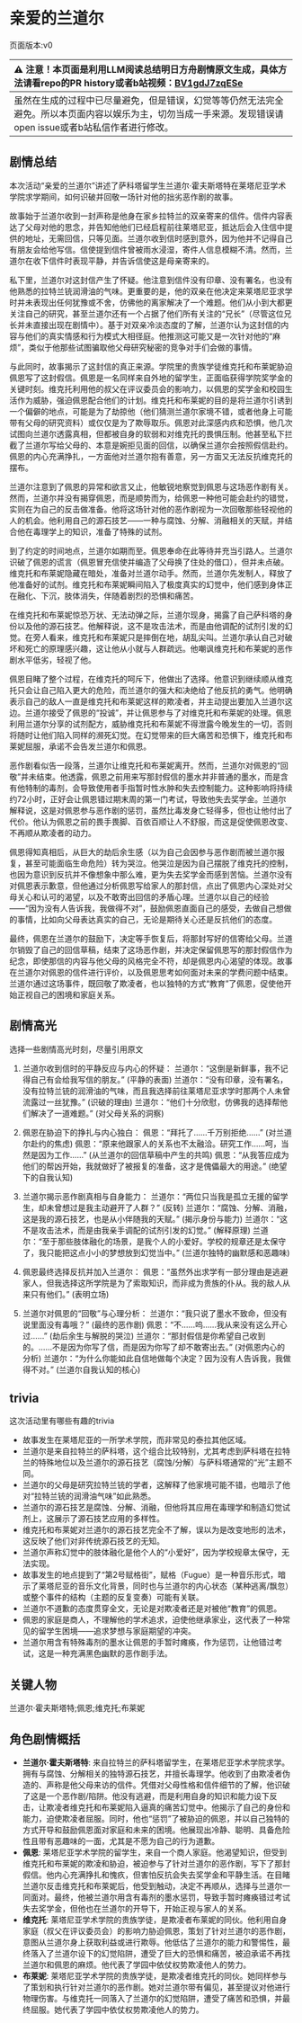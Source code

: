 # 亲爱的兰道尔
页面版本:v0
 

| :warning: 注意！本页面是利用LLM阅读总结明日方舟剧情原文生成，具体方法请看repo的PR history或者b站视频：[BV1gdJ7zqESe](https://www.bilibili.com/video/BV1gdJ7zqESe/)         |
|:----------------------------|
| 虽然在生成的过程中已尽量避免，但是错误，幻觉等等仍然无法完全避免。所以本页面内容以娱乐为主，切勿当成一手来源。发现错误请open issue或者b站私信作者进行修改。|



## 剧情总结
本次活动“亲爱的兰道尔”讲述了萨科塔留学生兰道尔·霍夫斯塔特在莱塔尼亚学术学院求学期间，如何识破并回敬一场针对他的拙劣恶作剧的故事。

故事始于兰道尔收到一封声称是他身在家乡拉特兰的双亲寄来的信件。信件内容表达了父母对他的思念，并告知他他们已经启程前往莱塔尼亚，抵达后会入住信中提供的地址，无需回信，只等见面。兰道尔收到信时感到意外，因为他并不记得自己有朋友会给他写信。信使提到信件曾被雨水浸湿，寄件人信息模糊不清。然而，兰道尔在收下信件时表现平静，并告诉信使这是母亲寄来的。

私下里，兰道尔对这封信产生了怀疑。他注意到信件没有印章、没有署名，也没有他熟悉的拉特兰铳润滑油的气味。更重要的是，他的双亲在他决定来莱塔尼亚求学时并未表现出任何犹豫或不舍，仿佛他的离家解决了一个难题。他们从小到大都更关注自己的研究，甚至兰道尔还有一个占据了他们所有关注的“兄长”（尽管这位兄长并未直接出现在剧情中）。基于对双亲冷淡态度的了解，兰道尔认为这封信的内容与他们的真实情感和行为模式大相径庭。他推测这可能又是一次针对他的“麻烦”，类似于他那些试图骗取他父母研究秘密的竞争对手们会做的事情。

与此同时，故事揭示了这封信的真正来源。学院里的贵族学徒维克托和布莱妮胁迫佩恩写了这封假信。佩恩是一名同样来自外地的留学生，正面临获得学院奖学金的关键时刻。维克托利用他的叔父在评议委员会的影响力，以佩恩的奖学金和校园生活作为威胁，强迫佩恩配合他们的计划。维克托和布莱妮的目的是将兰道尔引诱到一个偏僻的地点，可能是为了劫掠他（他们猜测兰道尔家境不错，或者他身上可能带有父母的研究资料）或仅仅是为了欺辱取乐。佩恩对此深感内疚和恐惧，他几次试图向兰道尔透露真相，但都被自身的软弱和对维克托的畏惧压制。他甚至私下拦截了兰道尔写给父母的、本意是婉拒见面的回信，以确保兰道尔会按照假信赴约。佩恩的内心充满挣扎，一方面他对兰道尔抱有善意，另一方面又无法反抗维克托的摆布。

兰道尔注意到了佩恩的异常和欲言又止，他敏锐地察觉到佩恩与这场恶作剧有关。然而，兰道尔并没有揭穿佩恩，而是顺势而为，给佩恩一种他可能会赴约的错觉，实则在为自己的反击做准备。他将这场针对他的恶作剧视为一次回敬那些轻视他的人的机会。他利用自己的源石技艺——一种与腐蚀、分解、消融相关的天赋，并结合他在毒理学上的知识，准备了特殊的试剂。

到了约定的时间地点，兰道尔如期而至。佩恩奉命在此等待并充当引路人。兰道尔识破了佩恩的谎言（佩恩冒充信使并编造了父母换了住处的借口），但并未点破。维克托和布莱妮隐藏在暗处，准备对兰道尔动手。然而，兰道尔先发制人，释放了他准备好的试剂。维克托和布莱妮瞬间陷入了极度真实的幻觉中，他们感到身体正在融化、下沉，肢体消失，伴随着剧烈的恐惧和痛苦。

在维克托和布莱妮惊恐万状、无法动弹之际，兰道尔现身，揭露了自己萨科塔的身份以及他的源石技艺。他解释说，这不是攻击法术，而是由他调配的试剂引发的幻觉。在旁人看来，维克托和布莱妮只是摔倒在地，胡乱尖叫。兰道尔承认自己对破坏和死亡的原理感兴趣，这让他从小就与人群疏远。他嘲讽维克托和布莱妮的恶作剧水平低劣，轻视了他。

佩恩目睹了整个过程，在维克托的呵斥下，他做出了选择。他意识到继续顺从维克托只会让自己陷入更大的危险，而兰道尔的强大和决绝给了他反抗的勇气。他明确表示自己的敌人一直是维克托和布莱妮这样的欺凌者，并主动提出要加入兰道尔这边。兰道尔接受了佩恩的“投诚”，并让佩恩参与了对维克托和布莱妮的处理。佩恩利用兰道尔分享的试剂配方，威胁维克托和布莱妮不得泄露今晚发生的一切，否则将随时让他们陷入同样的濒死幻觉。在幻觉带来的巨大痛苦和恐惧下，维克托和布莱妮屈服，承诺不会告发兰道尔和佩恩。

恶作剧看似告一段落，兰道尔让维克托和布莱妮离开。然而，兰道尔对佩恩的“回敬”并未结束。他透露，佩恩之前用来写那封假信的墨水并非普通的墨水，而是含有他特制的毒剂，会导致使用者手指暂时性水肿和失去控制能力。这种影响将持续约72小时，正好会让佩恩错过期末周的第一门考试，导致他失去奖学金。兰道尔解释说，这是对佩恩参与恶作剧的惩罚，虽然比毒发身亡轻得多，但也让他付出了代价。他认为佩恩之前的畏手畏脚、百依百顺让人不舒服，而这是促使佩恩改变、不再顺从欺凌者的动力。

佩恩得知真相后，从巨大的劫后余生感（以为自己会因参与恶作剧而被兰道尔报复，甚至可能面临生命危险）转为哭泣。他哭泣是因为自己摆脱了维克托的控制，也因为意识到反抗并不像想象中那么难，更为失去奖学金而感到苦恼。兰道尔没有对佩恩表示歉意，但他通过分析佩恩写给家人的那封信，点出了佩恩内心深处对父母关心和认可的渴望，以及不敢寄出回信的矛盾心理。兰道尔以自己的经验——“因为没有人告诉我，我做得不对”，鼓励佩恩直面自己的感受，去做自己想做的事情，比如向父母表达真实的自己，无论是期待关心还是反抗他们的态度。

最终，佩恩在兰道尔的鼓励下，决定等手恢复后，将那封写好的信寄给父母。兰道尔销毁了自己的回信草稿，结束了这场恶作剧，并决定保留佩恩写的那封假信作为纪念，即使那信的内容与他父母的风格完全不符，却是佩恩内心渴望的体现。故事在兰道尔对佩恩的信件进行评价，以及佩恩思考如何面对未来的学费问题中结束。兰道尔通过这场事件，既回敬了欺凌者，也以独特的方式“教育”了佩恩，促使他开始正视自己的困境和家庭关系。
## 剧情高光
选择一些剧情高光时刻，尽量引用原文

1.  兰道尔收到信时的平静反应与内心的怀疑：
    兰道尔：“这倒是新鲜事，我不记得自己有会给我写信的朋友。” (平静的表面)
    兰道尔：“没有印章，没有署名，没有拉特兰铳的润滑油的气味，而且我选择前往莱塔尼亚求学时那两个人未曾流露过一丝犹豫。” (识破的理由)
    兰道尔：“他们十分欣慰，仿佛我的选择帮他们解决了一道难题。” (对父母关系的洞察)

2.  佩恩在胁迫下的挣扎与内心独白：
    佩恩：“拜托了......千万别拒绝......” (对兰道尔赴约的焦虑)
    佩恩：“原来他跟家人的关系也不太融洽。研究工作......呵，当然是因为工作......” (从兰道尔的回信草稿中产生的共鸣)
    佩恩：“从我答应成为他们的帮凶开始，我就做好了被报复的准备，这才是傀儡最大的用途。” (绝望下的自我认知)

3.  兰道尔揭示恶作剧真相与自身能力：
    兰道尔：“两位只当我是孤立无援的留学生，却未曾想过是我主动避开了人群？” (反转)
    兰道尔：“腐蚀、分解、消融，这是我的源石技艺，也是从小伴随我的天赋。” (揭示身份与能力)
    兰道尔：“这不是攻击法术，而是由我亲手调配的试剂引发的幻觉。” (解释原理)
    兰道尔：“至于那些肢体融化的场景，是我个人的小爱好。学校的规章还是太保守了，我只能把这点小小的梦想放到幻觉当中。” (兰道尔独特的幽默感和恶趣味)

4.  佩恩最终选择反抗并加入兰道尔：
    佩恩：“虽然外出求学有一部分理由是逃避家人，但我选择这所学院是为了索取知识，而非成为贵族的仆从。我的敌人从来只有他们。” (表明立场)

5.  兰道尔对佩恩的“回敬”与心理分析：
    兰道尔：“我只说了墨水不致命，但没有说里面没有毒哦？” (最终的恶作剧)
    佩恩：“不......呜......我从来没有这么开心过......” (劫后余生与解脱的哭泣)
    兰道尔：“那封假信是你希望自己收到的。......不是因为你写了信，而是因为你写了却不敢寄出去。” (对佩恩内心的分析)
    兰道尔：“为什么你能如此自信地做每个决定？因为没有人告诉我，我做得不对。” (兰道尔自我认知的核心)
## trivia
这次活动里有哪些有趣的trivia

*   故事发生在莱塔尼亚的一所学术学院，而非常见的泰拉其他区域。
*   兰道尔是来自拉特兰的萨科塔，这个组合比较特别，尤其考虑到萨科塔在拉特兰的特殊地位以及兰道尔的源石技艺（腐蚀/分解）与萨科塔通常的“光”主题不同。
*   兰道尔的父母是研究拉特兰铳的学者，这解释了他家境可能不错，也暗示了他对“拉特兰铳的润滑油气味”如此熟悉。
*   兰道尔的源石技艺是腐蚀、分解、消融，但他将其应用在毒理学和制造幻觉试剂上，这展示了源石技艺应用的多样性。
*   维克托和布莱妮对兰道尔的源石技艺完全不了解，误以为是改变地形的法术，这反映了他们对非传统源石技艺的无知。
*   兰道尔声称幻觉中的肢体融化是他个人的“小爱好”，因为学校规章太保守，无法实现。
*   故事发生的地点提到了“第2号赋格街”，赋格（Fugue）是一种音乐形式，暗示了莱塔尼亚的音乐文化背景，同时也与兰道尔的内心状态（某种逃离/飘忽）或整个事件的结构（主题的反复变奏）可能有关联。
*   兰道尔不道歉的态度贯穿全文，无论是对欺凌者还是对被他“教育”的佩恩。
*   佩恩的家庭是商人，不理解他的学术追求，迫使他继承家业，这代表了一种常见的留学生困境——追求梦想与家庭期望的冲突。
*   兰道尔用含有特殊毒剂的墨水让佩恩的手暂时瘫痪，作为惩罚，让他错过考试，这是一种充满黑色幽默的恶作剧手法。
## 关键人物
兰道尔·霍夫斯塔特;佩恩;维克托;布莱妮
## 角色剧情概括
-   **兰道尔·霍夫斯塔特**: 来自拉特兰的萨科塔留学生，在莱塔尼亚学术学院求学。拥有与腐蚀、分解相关的独特源石技艺，并擅长毒理学。他收到了由欺凌者伪造的、声称是他父母来访的信件。凭借对父母性格和信件细节的了解，他识破了这是一个恶作剧/陷阱。他没有逃避，而是利用自身的知识和能力设下反击，让欺凌者维克托和布莱妮陷入逼真的痛苦幻觉中。他揭示了自己的身份和能力，迫使欺凌者屈服。同时，他也“惩罚”了被胁迫的佩恩，并以自己独特的方式开导和鼓励佩恩面对家庭和未来的困境。他展现出冷静、聪明、具备危险性且带有恶趣味的一面，尤其是不愿为自己的行为道歉。
-   **佩恩**: 莱塔尼亚学术学院的留学生，来自一个商人家庭。他渴望知识，但受到维克托和布莱妮的欺凌和胁迫，被迫参与了针对兰道尔的恶作剧，写下了那封假信。他内心充满挣扎和愧疚，但害怕反抗会失去奖学金和平静生活。在目睹兰道尔反击维克托和布莱妮后，他受到触动，决定不再顺从，选择与兰道尔一同面对。最终，他被兰道尔用含有毒剂的墨水惩罚，导致手暂时瘫痪错过考试失去奖学金，但他也在兰道尔的开导下，开始正视与家人的关系。
-   **维克托**: 莱塔尼亚学术学院的贵族学徒，是欺凌者布莱妮的同伙。他利用自身家庭（叔父在评议委员会）的影响力胁迫佩恩，策划了针对兰道尔的恶作剧，意图从兰道尔身上获取利益或进行欺辱。他低估了兰道尔的能力和警惕性，最终落入了兰道尔设下的幻觉陷阱，遭受了巨大的恐惧和痛苦，被迫承诺不再找兰道尔和佩恩的麻烦。他代表了学园中依仗权势欺凌他人的势力。
-   **布莱妮**: 莱塔尼亚学术学院的贵族学徒，是欺凌者维克托的同伙。她同样参与了策划和执行针对兰道尔的恶作剧。她对兰道尔带有偏见，甚至提议对他进行物理伤害。与维克托一同落入了兰道尔的幻觉陷阱，遭受了痛苦和恐惧，并最终屈服。她代表了学园中依仗权势欺凌他人的势力。